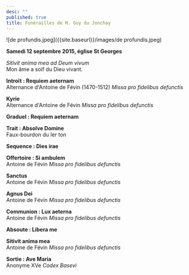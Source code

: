 ```yaml
---
desc: ""
published: true
title: Funérailles de M. Guy du Jonchay
---
```




![de profundis.jpeg]({{site.baseurl}}/images/de profundis.jpeg)


**Samedi 12 septembre 2015, église St Georges**

*Sitivit anima mea ad Deum vivum*  
Mon âme a soif du Dieu vivant.

**Introït : Requiem aeternam**  
Alternance d'Antoine de Févin (1470-1512) *Missa pro fidelibus defunctis*



**Kyrie**  
Alternance d'Antoine de Févin *Missa pro fidelibus defunctis*

**Graduel : Requiem aeternam**

**Trait : Absolve Domine**  
Faux-bourdon du Ier ton

**Sequence : Dies irae** 

**Offertoire : Si ambulem**  
Antoine de Févin *Missa pro fidelibus defunctis*

**Sanctus**  
Antoine de Févin *Missa pro fidelibus defunctis*

**Agnus Dei**  
Antoine de Févin *Missa pro fidelibus defunctis*

**Communion : Lux aeterna**  
Antoine de Févin *Missa pro fidelibus defunctis*

**Absoute : Libera me**  

**Sitivit anima mea**  
Antoine de Févin *Missa pro fidelibus defunctis*

**Sortie : Ave Maria**  
Anonyme XVe *Codex Basevi*
